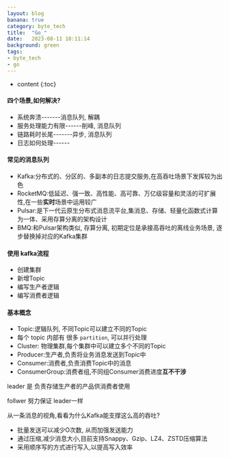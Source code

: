 ```yaml
---
layout: blog
banana: true
category: byte_tech
title:  "Go_"
date:   2023-08-11 10:11:14
background: green
tags:
- byte_tech
- go
---
```


* content
{:toc}






#### 四个场景,如何解决?

- 系统奔溃-------消息队列, 解耦
- 服务处理能力有限------削峰, 消息队列
- 链路耗时长尾-------异步, 消息队列
- 日志如何处理------





#### 常见的消息队列

- Kafka:分布式的、分区的、多副本的日志提交服务,在高吞吐场景下发挥较为出色
- RocketMQ:低延迟、强一致、高性能、高可靠、万亿级容量和灵活的可扩展性,在一些**实时**场景中运用较广
- Pulsar:是下一代云原生分布式消息流平台,集消息、存储、轻量化函数式计算为一体、采用存算分离的架构设计
- BMQ:和Pulsar架构类似, 存算分离, 初期定位是承接高吞吐的离线业务场景, 逐步替换掉对应的Kafka集群





#### 使用 kafka流程

- 创建集群
- 新增Topic
- 编写生产者逻辑
- 编写消费者逻辑



#### 基本概念

- Topic:逻辑队列, 不同Topic可以建立不同的Topic 
- 每个 topic 内部有 很多 `partition`, 可以并行处理
- Cluster: 物理集群,每个集群中可以建立多个不同的Topic 
- Producer:生产者,负责将业务消息发送到Topic中
- Consumer:消费者,负责消费Topic中的消息
- ConsumerGroup:消费者组,不同组Consumer消费进度**互不干涉**







leader 是 负责存储生产者的产品供消费者使用

follwer 努力保证 leader一样



从一条消息的视角,看看为什么Kafka能支撑这么高的吞吐?

- 批量发送可以减少O次数, 从而加强发送能力
- 通过压缩,减少消息大小,目前支持Snappy、Gzip、LZ4、ZSTD压缩算法
- 采用顺序写的方式进行写入,以提高写入效率 
